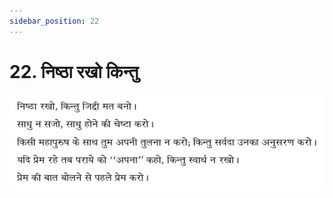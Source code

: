 ```yaml
---
sidebar_position: 22
---
```



# 22.   निष्ठा रखो किन्तु

![निष्ठा रखो किन्तु](../../../static/img/hindi/verse22.png)
